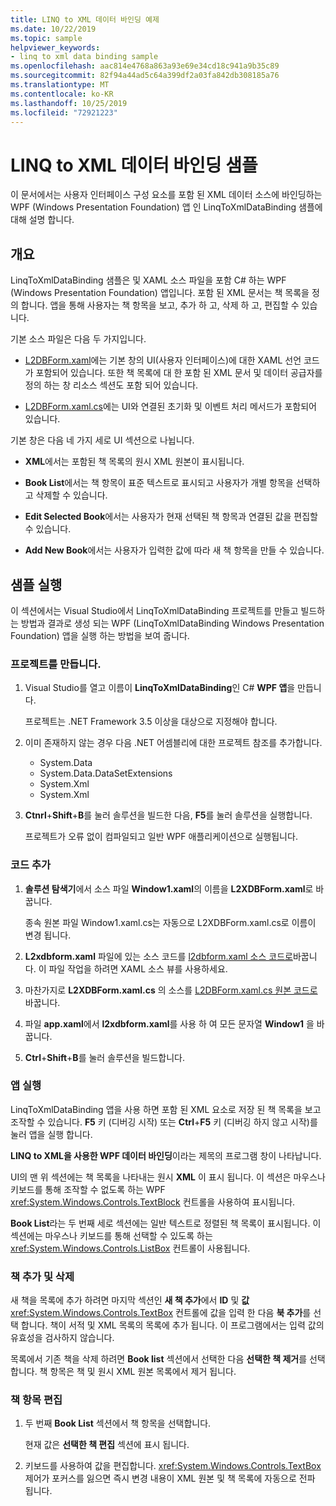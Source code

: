 ```yaml
---
title: LINQ to XML 데이터 바인딩 예제
ms.date: 10/22/2019
ms.topic: sample
helpviewer_keywords:
- linq to xml data binding sample
ms.openlocfilehash: aac814e4768a863a93e69e34cd18c941a9b35c89
ms.sourcegitcommit: 82f94a44ad5c64a399df2a03fa842db308185a76
ms.translationtype: MT
ms.contentlocale: ko-KR
ms.lasthandoff: 10/25/2019
ms.locfileid: "72921223"
---
```

# <a name="linq-to-xml-data-binding-sample"></a>LINQ to XML 데이터 바인딩 샘플

이 문서에서는 사용자 인터페이스 구성 요소를 포함 된 XML 데이터 소스에 바인딩하는 WPF (Windows Presentation Foundation) 앱 인 LinqToXmlDataBinding 샘플에 대해 설명 합니다.

## <a name="overview"></a>개요

LinqToXmlDataBinding 샘플은 및 XAML 소스 파일을 포함 C# 하는 WPF (Windows Presentation Foundation) 앱입니다. 포함 된 XML 문서는 책 목록을 정의 합니다. 앱을 통해 사용자는 책 항목을 보고, 추가 하 고, 삭제 하 고, 편집할 수 있습니다.

기본 소스 파일은 다음 두 가지입니다.

- [L2DBForm.xaml](l2dbform-xaml-source-code.md)에는 기본 창의 UI(사용자 인터페이스)에 대한 XAML 선언 코드가 포함되어 있습니다. 또한 책 목록에 대 한 포함 된 XML 문서 및 데이터 공급자를 정의 하는 창 리소스 섹션도 포함 되어 있습니다.

- [L2DBForm.xaml.cs](l2dbform-xaml-cs-source-code.md)에는 UI와 연결된 초기화 및 이벤트 처리 메서드가 포함되어 있습니다.

기본 창은 다음 네 가지 세로 UI 섹션으로 나뉩니다.

- **XML**에서는 포함된 책 목록의 원시 XML 원본이 표시됩니다.

- **Book List**에서는 책 항목이 표준 텍스트로 표시되고 사용자가 개별 항목을 선택하고 삭제할 수 있습니다.

- **Edit Selected Book**에서는 사용자가 현재 선택된 책 항목과 연결된 값을 편집할 수 있습니다.

- **Add New Book**에서는 사용자가 입력한 값에 따라 새 책 항목을 만들 수 있습니다.

## <a name="run-the-sample"></a>샘플 실행

이 섹션에서는 Visual Studio에서 LinqToXmlDataBinding 프로젝트를 만들고 빌드하는 방법과 결과로 생성 되는 WPF (LinqToXmlDataBinding Windows Presentation Foundation) 앱을 실행 하는 방법을 보여 줍니다.

### <a name="create-the-project"></a>프로젝트를 만듭니다.

1. Visual Studio를 열고 이름이 **LinqToXmlDataBinding**인 C# **WPF 앱**을 만듭니다.

   프로젝트는 .NET Framework 3.5 이상을 대상으로 지정해야 합니다.

1. 이미 존재하지 않는 경우 다음 .NET 어셈블리에 대한 프로젝트 참조를 추가합니다.

    - System.Data
    - System.Data.DataSetExtensions
    - System.Xml
    - System.Xml

1. **Ctnrl**+**Shift**+**B**를 눌러 솔루션을 빌드한 다음, **F5**를 눌러 솔루션을 실행합니다.

   프로젝트가 오류 없이 컴파일되고 일반 WPF 애플리케이션으로 실행됩니다.

### <a name="add-code"></a>코드 추가

1. **솔루션 탐색기**에서 소스 파일 **Window1.xaml**의 이름을 **L2XDBForm.xaml**로 바꿉니다.

   종속 원본 파일 Window1.xaml.cs는 자동으로 L2XDBForm.xaml.cs로 이름이 변경 됩니다.

1. **L2xdbform.xaml** 파일에 있는 소스 코드를 [l2dbform.xaml 소스 코드로](l2dbform-xaml-source-code.md)바꿉니다. 이 파일 작업을 하려면 XAML 소스 뷰를 사용하세요.

1. 마찬가지로 **L2XDBForm.xaml.cs** 의 소스를 [L2DBForm.xaml.cs 원본 코드로](l2dbform-xaml-cs-source-code.md)바꿉니다.

1. 파일 **app.xaml**에서 **l2xdbform.xaml**를 사용 하 여 모든 문자열 **Window1** 을 바꿉니다.

1. **Ctrl**+**Shift**+**B**를 눌러 솔루션을 빌드합니다.

### <a name="run-the-app"></a>앱 실행

LinqToXmlDataBinding 앱을 사용 하면 포함 된 XML 요소로 저장 된 책 목록을 보고 조작할 수 있습니다. **F5** 키 (디버깅 시작) 또는 **Ctrl**+**F5** 키 (디버깅 하지 않고 시작)를 눌러 앱을 실행 합니다.

**LINQ to XML을 사용한 WPF 데이터 바인딩**이라는 제목의 프로그램 창이 나타납니다.

UI의 맨 위 섹션에는 책 목록을 나타내는 원시 **XML** 이 표시 됩니다. 이 섹션은 마우스나 키보드를 통해 조작할 수 없도록 하는 WPF <xref:System.Windows.Controls.TextBlock> 컨트롤을 사용하여 표시됩니다.

**Book List**라는 두 번째 세로 섹션에는 일반 텍스트로 정렬된 책 목록이 표시됩니다. 이 섹션에는 마우스나 키보드를 통해 선택할 수 있도록 하는 <xref:System.Windows.Controls.ListBox> 컨트롤이 사용됩니다.

### <a name="add-and-delete-books"></a>책 추가 및 삭제

새 책을 목록에 추가 하려면 마지막 섹션인 **새 책 추가**에서 **ID** 및 **값** <xref:System.Windows.Controls.TextBox> 컨트롤에 값을 입력 한 다음 **북 추가**를 선택 합니다. 책이 서적 및 XML 목록의 목록에 추가 됩니다. 이 프로그램에서는 입력 값의 유효성을 검사하지 않습니다.

목록에서 기존 책을 삭제 하려면 **Book list** 섹션에서 선택한 다음 **선택한 책 제거**를 선택 합니다. 책 항목은 책 및 원시 XML 원본 목록에서 제거 됩니다.

### <a name="edit-a-book-entry"></a>책 항목 편집

1. 두 번째 **Book List** 섹션에서 책 항목을 선택합니다.

   현재 값은 **선택한 책 편집** 섹션에 표시 됩니다.

1. 키보드를 사용하여 값을 편집합니다. <xref:System.Windows.Controls.TextBox> 제어가 포커스를 잃으면 즉시 변경 내용이 XML 원본 및 책 목록에 자동으로 전파 됩니다.
